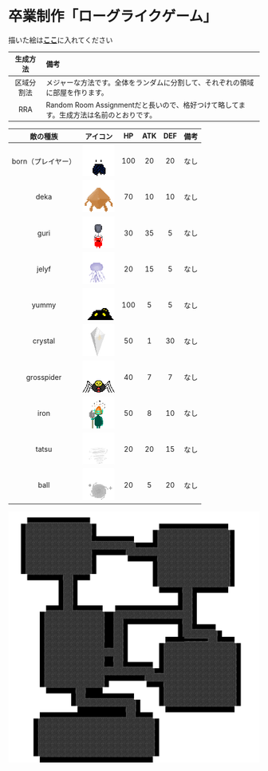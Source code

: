 # 卒業制作「ローグライクゲーム」

描いた絵は[**ここ**](/assets)に入れてください

|生成方法  |備考|
|:------:|:--|
|区域分割法|メジャーな方法です。全体をランダムに分割して、それぞれの領域に部屋を作ります。|
|RRA     |Random Room Assignmentだと長いので、格好つけて略してます。生成方法は名前のとおりです。|

|敵の種族         |アイコン                              |HP  |ATK |DEF |備考|
|:-------------:|:-----------------------------------:|:--:|:--:|:--:|:--|
|born（プレイヤー）|![born](sample/born.png)             | 100|  20|  20|なし|
|deka           |![deka](sample/deka.png)             |  70|  10|  10|なし|
|guri           |![guri](sample/guri.png)             |  30|  35|   5|なし|
|jelyf          |![jelyf](sample/jelyf.png)           |  20|  15|   5|なし|
|yummy          |![yummy](sample/yummy.png)           | 100|   5|   5|なし|
|crystal        |![crystal](sample/crystal.png)       |  50|   1|  30|なし|
|grosspider     |![grosspider](sample/grosspider.png) |  40|   7|   7|なし|
|iron           |![iron](sample/iron.png)             |  50|   8|  10|なし|
|tatsu          |![tatsu](sample/tatsu.png)           |  20|  20|  15|なし|
|ball           |![ball](sample/ball.png)             |  20|   5|  20|なし|


![参考画像](sample/sample.png)
